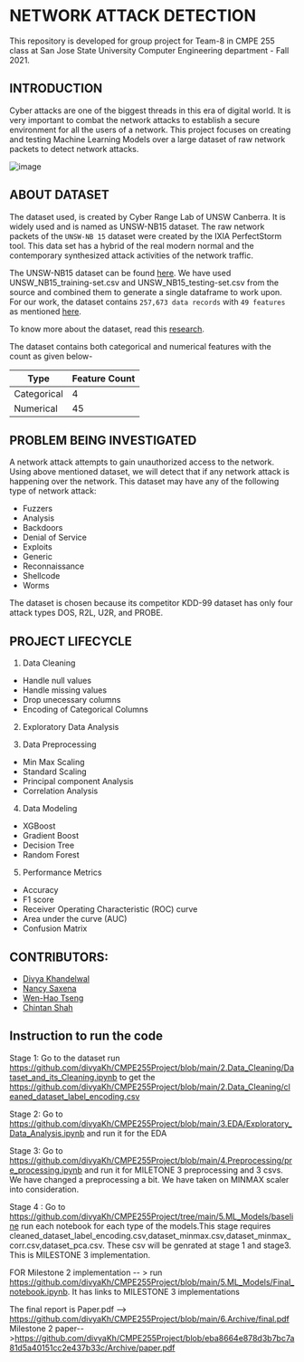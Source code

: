 # NETWORK ATTACK DETECTION

This repository is developed for group project for Team-8 in CMPE 255 class at San Jose State University Computer Engineering department - Fall 2021.

## INTRODUCTION

Cyber attacks are one of the biggest threads in this era of digital world. It is very important to combat the network attacks to establish a secure environment for all the users of a network. This project focuses on creating and testing Machine Learning Models over a large dataset of raw network packets to detect network attacks.

![image](https://www.incimages.com/uploaded_files/image/1920x1080/getty_483978146_116575.jpg)

## ABOUT DATASET

The dataset used, is created by Cyber Range Lab of UNSW Canberra. It is widely used and is named as UNSW-NB15 dataset. The raw network packets of the `UNSW-NB 15` dataset were created by the IXIA PerfectStorm tool. This data set has a hybrid of the real modern normal and the contemporary synthesized attack activities of the network traffic.

The UNSW-NB15  dataset can be found [here](https://research.unsw.edu.au/projects/unsw-nb15-dataset). 
We have used UNSW_NB15_training-set.csv and UNSW_NB15_testing-set.csv from the source and combined them to generate a single dataframe to work upon. For our work, the dataset contains `257,673 data records` with `49 features` as mentioned [here](https://cloudstor.aarnet.edu.au/plus/apps/onlyoffice/s/2DhnLGDdEECo4ys?fileId=206777051).

To know more about the dataset, read this [research](https://ieeexplore.ieee.org/abstract/document/7348942/authors#authors).

The dataset contains both categorical and numerical features with the count as given below-

|     Type       | Feature Count     | 
|----------------| ------------------|
|  Categorical   |       4            |
|  Numerical     |       45           |



## PROBLEM BEING INVESTIGATED

A network attack attempts to gain unauthorized access to the network. Using above mentioned dataset, we will detect that if any network attack is happening over the network. This dataset may have any of the following type of network attack:
* Fuzzers
* Analysis
* Backdoors
* Denial of Service
* Exploits
* Generic
* Reconnaissance
* Shellcode
* Worms 

The dataset is chosen because its competitor KDD-99 dataset has only four attack types DOS, R2L, U2R, and PROBE.

## PROJECT LIFECYCLE

1) Data Cleaning
  * Handle null values
  * Handle missing values
  * Drop unecessary columns
  * Encoding of Categorical Columns
  
2) Exploratory Data Analysis

3) Data Preprocessing
  * Min Max Scaling
  * Standard Scaling
  * Principal component Analysis
  * Correlation Analysis
  
4) Data Modeling
  * XGBoost
  * Gradient Boost
  * Decision Tree
  * Random Forest
  
5) Performance Metrics
  * Accuracy
  * F1 score
  * Receiver Operating Characteristic (ROC) curve
  * Area under the curve (AUC)
  * Confusion Matrix

## CONTRIBUTORS:

* [Divya Khandelwal](https://github.com/divyaKh)
* [Nancy Saxena](https://github.com/NancyS1)
* [Wen-Hao Tseng](https://github.com/Wenhao-Tseng)
* [Chintan Shah](https://github.com/chaks64)

## Instruction to run the code 

Stage 1: Go to the dataset run  https://github.com/divyaKh/CMPE255Project/blob/main/2.Data_Cleaning/Dataset_and_its_Cleaning.ipynb to get the https://github.com/divyaKh/CMPE255Project/blob/main/2.Data_Cleaning/cleaned_dataset_label_encoding.csv

Stage 2: Go to https://github.com/divyaKh/CMPE255Project/blob/main/3.EDA/Exploratory_Data_Analysis.ipynb and run it for the EDA

Stage 3: Go to https://github.com/divyaKh/CMPE255Project/blob/main/4.Preprocessing/pre_processing.ipynb and run it for MILETONE 3 preprocessing and 3 csvs.
We have changed a preprocessing a bit. We have taken on MINMAX scaler into consideration. 

Stage 4 : Go to https://github.com/divyaKh/CMPE255Project/tree/main/5.ML_Models/baseline run each notebook for each type of the models.This stage requires cleaned_dataset_label_encoding.csv,dataset_minmax.csv,dataset_minmax_corr.csv,dataset_pca.csv. These csv will be genrated at stage 1 and stage3. This is MILESTONE 3 implementation.



FOR Milestone 2 implementation -- > run https://github.com/divyaKh/CMPE255Project/blob/main/5.ML_Models/Final_notebook.ipynb. It has links to MILESTONE 3 implementations 


The final report is Paper.pdf --> https://github.com/divyaKh/CMPE255Project/blob/main/6.Archive/final.pdf
Milestone 2 paper-->https://github.com/divyaKh/CMPE255Project/blob/eba8664e878d3b7bc7a81d5a40151cc2e437b33c/Archive/paper.pdf















